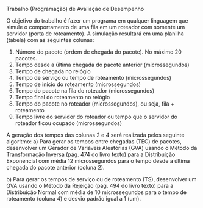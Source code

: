 Trabalho (Programação) de Avaliação de Desempenho

O objetivo do trabalho é fazer um programa em qualquer linguagem que simule o comportamento de uma fila em um roteador com somente um servidor (porta de roteamento). A simulação resultará em uma planilha (tabela) com as seguintes colunas:
1)  Número do pacote (ordem de chegada do pacote). No máximo 20 pacotes.
2) Tempo desde a última chegada do pacote anterior (microssegundos)
3) Tempo de chegada no relógio
4) Tempo de serviço ou tempo de roteamento (microssegundos) 
5) Tempo de início do roteamento (microssegundos) 
6) Tempo do pacote na fila do roteador (microssegundos)
7) Tempo final do roteamento no relógio
8) Tempo do pacote no roteador (microssegundos), ou seja, fila + roteamento 
9) Tempo livre do servidor do roteador ou tempo que o servidor do roteador ficou ocupado (microssegundos) 

A geração dos tempos das colunas 2 e 4 será realizada pelos seguinte algoritmo:
a) Para gerar os tempos entre chegadas (TEC) de pacotes, desenvolver um Gerador de Variáveis Aleatórias (GVA) usando o Método da Transformação Inversa (pág. 474 do livro texto) para a Distribuição Exponencial com média 12 microssegundos para o tempo desde a última chegada do pacote anterior (coluna 2).

b) Para gerar os tempos de serviço ou de roteamento (TS), desenvolver um GVA usando o Método da Rejeição (pág. 494 do livro texto) para a Distribuição Normal com média de 10 microssegundos para o tempo de roteamento (coluna 4) e desvio padrão igual a 1 (um).

